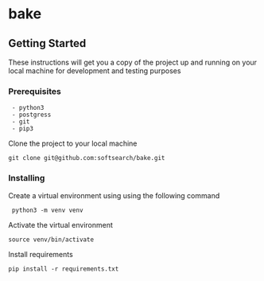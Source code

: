 # bake

## Getting Started

These instructions will get you a copy of the project up and running on your local machine for development and testing purposes

### Prerequisites 

```
 - python3
 - postgress
 - git
 - pip3
```

Clone the project to your local machine

```
git clone git@github.com:softsearch/bake.git
```


### Installing

Create a virtual environment using using the following command

```
 python3 -m venv venv
```

Activate the virtual environment

```
source venv/bin/activate
```

Install requirements

```
pip install -r requirements.txt
```


